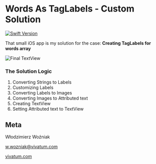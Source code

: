# Words As TagLabels - Custom Solution
[![Swift Version][swift-image]][swift-url]


That small iOS app is my solution for the case: **Creating TagLabels for words array**

![Final TextView](/readmePics/Screenshot.png)



### The Solution Logic

1. Converting Strings to Labels
1. Customizing Labels
1. Converting Labels to Images
1. Converting Images to Attributed text
1. Creating TextView
1. Setting Attributed text to TextView



## Meta

Włodzimierz Woźniak

[w.wozniak@vivatum.com](mailto:w.wozniak@vivatum.com)

[vivatum.com](http://vivatum.com)



[swift-image]:https://img.shields.io/badge/swift-5.0-orange.svg
[swift-url]: https://swift.org/
